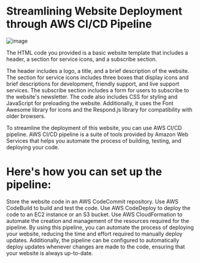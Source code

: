 # Streamlining Website Deployment through AWS CI/CD Pipeline

![image](https://user-images.githubusercontent.com/55047333/215684406-55f2b4b7-7173-4d78-aae6-198146eae346.png)

The HTML code you provided is a basic website template that includes a header, a section for service icons, and a subscribe section.

The header includes a logo, a title, and a brief description of the website. The section for service icons includes three boxes that display icons and brief descriptions for development, friendly support, and live support services. The subscribe section includes a form for users to subscribe to the website's newsletter. The code also includes CSS for styling and JavaScript for preloading the website. Additionally, it uses the Font Awesome library for icons and the Respond.js library for compatibility with older browsers.


To streamline the deployment of this website, you can use AWS CI/CD pipeline. AWS CI/CD pipeline is a suite of tools provided by Amazon Web Services that helps you automate the process of building, testing, and deploying your code.

# Here's how you can set up the pipeline:

Store the website code in an AWS CodeCommit repository.
Use AWS CodeBuild to build and test the code.
Use AWS CodeDeploy to deploy the code to an EC2 instance or an S3 bucket.
Use AWS CloudFormation to automate the creation and management of the resources required for the pipeline.
By using this pipeline, you can automate the process of deploying your website, reducing the time and effort required to manually deploy updates. Additionally, the pipeline can be configured to automatically deploy updates whenever changes are made to the code, ensuring that your website is always up-to-date.
